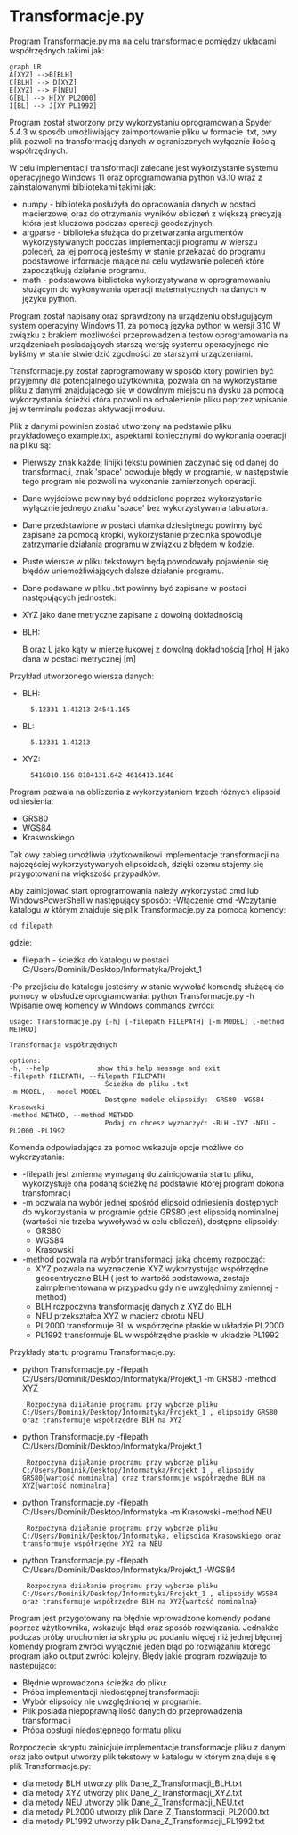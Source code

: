 # Transformacje.py



Program Transformacje.py ma na celu transformacje pomiędzy układami współrzędnych takimi jak:

```mermaid
graph LR
A[XYZ] -->B[BLH]
C[BLH] --> D[XYZ]
E[XYZ] --> F[NEU]
G[BL] --> H[XY PL2000]
I[BL] --> J[XY PL1992]
``` 


Program został stworzony przy wykorzystaniu oprogramowania Spyder 5.4.3 w sposób umożliwiający zaimportowanie pliku w formacie .txt, owy plik pozwoli na transformację danych w ograniczonych wyłącznie ilością współrzędnych.



W celu implementacji transformacji zalecane jest wykorzystanie systemu operacyjnego Windows 11 oraz oprogramowania python v3.10 wraz z zainstalowanymi bibliotekami takimi jak:
- numpy - biblioteka posłużyła do opracowania danych w postaci macierzowej oraz do otrzymania wyników obliczeń z większą precyzją która jest kluczowa podczas operacji geodezyjnych.
- argparse - biblioteka służąca do przetwarzania argumentów wykorzystywanych podczas implementacji programu w wierszu poleceń, za jej pomocą jesteśmy w stanie przekazać do programu podstawowe informacje mające na celu wydawanie poleceń które zapoczątkują działanie programu.
- math - podstawowa biblioteka wykorzystywana w oprogramowaniu służącym do wykonywania operacji matematycznych na danych w języku python.



Program został napisany oraz sprawdzony na urządzeniu obsługującym system operacyjny Windows 11, za pomocą języka python w wersji 3.10
W związku z brakiem możliwości przeprowadzenia testów oprogramowania na urządzeniach posiadających starszą wersję systemu operacyjnego nie byliśmy w stanie stwierdzić zgodności ze starszymi urządzeniami.

Transformacje.py został zaprogramowany w sposób który powinien być przyjemny dla potencjalnego użytkownika, pozwala on na wykorzystanie pliku z danymi znajdującego się w dowolnym miejscu na dysku za pomocą wykorzystania ścieżki która pozwoli na odnalezienie pliku poprzez wpisanie jej w terminalu podczas aktywacji modułu.

Plik z danymi powinien zostać utworzony na podstawie pliku przykładowego example.txt, aspektami koniecznymi do wykonania operacji na pliku są:
- Pierwszy znak każdej linijki tekstu powinien zaczynać się od danej do transformacji, znak 'space' powoduje błędy w programie, w następstwie tego program nie pozwoli na wykonanie zamierzonych operacji.
- Dane wyjściowe powinny być oddzielone poprzez wykorzystanie wyłącznie jednego znaku 'space' bez wykorzystywania tabulatora.
- Dane przedstawione w postaci ułamka dziesiętnego powinny być zapisane za pomocą kropki, wykorzystanie przecinka spowoduje zatrzymanie działania programu w związku z błędem w kodzie.
- Puste wiersze w pliku tekstowym będą powodowały pojawienie się błędów uniemożliwiających dalsze działanie programu.
- Dane podawane w pliku .txt powinny być zapisane w postaci następujących jednostek:

- XYZ jako dane metryczne zapisane z dowolną dokładnością

- BLH:
	
	B oraz L jako kąty w mierze łukowej z dowolną dokładnością [rho]
	H jako dana w postaci metrycznej [m]	

Przykład utworzonego wiersza danych:
- BLH:

		5.12331 1.41213 24541.165
- BL:

		5.12331 1.41213
- XYZ:

		5416810.156 8184131.642 4616413.1648


Program pozwala na obliczenia z wykorzystaniem trzech różnych elipsoid odniesienia:
- GRS80
- WGS84
- Kraswoskiego

Tak owy zabieg umożliwia użytkownikowi implementacje transformacji na najczęściej wykorzystywanych elipsoidach, dzięki czemu stajemy się przygotowani na większość przypadków.

Aby zainicjować start oprogramowania należy wykorzystać cmd lub WindowsPowerShell w następujący sposób:
-Włączenie cmd
-Wczytanie katalogu w którym znajduje się plik Transformacje.py za pomocą komendy:

	cd filepath
gdzie:

- filepath - ścieżka do katalogu w postaci C:/Users/Dominik/Desktop/Informatyka/Projekt_1 

-Po przejściu do katalogu jesteśmy w stanie wywołać komendę służącą do pomocy w obsłudze oprogramowania:
	python Transformacje.py -h
Wpisanie owej komendy w Windows commands zwróci:

	usage: Transformacje.py [-h] [-filepath FILEPATH] [-m MODEL] [-method METHOD]

	Transformacja współrzędnych

	options:
  	-h, --help            show this help message and exit
  	-filepath FILEPATH, --filepath FILEPATH
                        	Ścieżka do pliku .txt
  	-m MODEL, --model MODEL
                        	Dostępne modele elipsoidy: -GRS80 -WGS84 -Krasowski
  	-method METHOD, --method METHOD
                        	Podaj co chcesz wyznaczyć: -BLH -XYZ -NEU -PL2000 -PL1992

Komenda odpowiadająca za pomoc wskazuje opcje możliwe do wykorzystania:
- -filepath jest zmienną wymaganą do zainicjowania startu pliku, wykorzystuje ona podaną ścieżkę na podstawie której program dokona transfomracji
- -m pozwala na wybór jednej spośród elipsoid odniesienia dostępnych do wykorzystania w programie gdzie GRS80 jest elipsoidą nominalnej (wartości nie trzeba wywoływać w celu obliczeń), dostępne elipsoidy:
	- GRS80
	- WGS84
	- Krasowski
- -method pozwala na wybór transformacji jaką chcemy rozpocząć:
	- XYZ pozwala na wyznaczenie XYZ wykorzystując współrzędne geocentryczne BLH ( jest to wartość podstawowa, zostaje zaimplementowana w przypadku gdy nie uwzględnimy zmiennej -method)
	- BLH rozpoczyna transformację danych z XYZ do BLH
	- NEU przekształca XYZ w macierz obrotu NEU
	- PL2000 transformuje BL w współrzędne płaskie w układzie PL2000
	- PL1992 transformuje BL w współrzędne płaskie w układzie PL1992



Przykłady startu programu Transformacje.py:
 - python Transformacje.py -filepath C:/Users/Dominik/Desktop/Informatyka/Projekt_1 -m GRS80 -method XYZ     
 
 		Rozpoczyna działanie programu przy wyborze pliku C:/Users/Dominik/Desktop/Informatyka/Projekt_1 , elipsoidy GRS80 oraz transformuje współrzędne BLH na XYZ
		
 - python Transformacje.py -filepath C:/Users/Dominik/Desktop/Informatyka/Projekt_1      
 
 		Rozpoczyna działanie programu przy wyborze pliku C:/Users/Dominik/Desktop/Informatyka/Projekt_1 , elipsoidy GRS80{wartość nominalna} oraz transformuje współrzędne BLH na XYZ{wartość nominalna}
 
 - python Transformacje.py -filepath C:/Users/Dominik/Desktop/Informatyka -m Krasowski -method NEU
 
 		Rozpoczyna działanie programu przy wyborze pliku C:/Users/Dominik/Desktop/Informatyka, elipsoida Krasowskiego oraz transformuje współrzędne XYZ na NEU
		
 - python Transformacje.py -filepath C:/Users/Dominik/Desktop/Informatyka/Projekt_1 -WGS84      
 
 		Rozpoczyna działanie programu przy wyborze pliku C:/Users/Dominik/Desktop/Informatyka/Projekt_1 , elipsoidy WGS84 oraz transformuje współrzędne BLH na XYZ{wartość nominalna}

Program jest przygotowany na błędnie wprowadzone komendy podane poprzez użytkownika, wskazuje błąd oraz sposób rozwiązania.
Jednakże podczas próby uruchomienia skryptu po podaniu więcej niż jednej błędnej komendy program zwróci wyłącznie jeden błąd po rozwiązaniu którego program jako output zwróci kolejny.
Błędy jakie program rozwiązuje to następująco:
- Błędnie wprowadzona ścieżka do pliku:
- Próba implementacji niedostępnej transformacji:
- Wybór elipsoidy nie uwzględnionej w programie:
- Plik posiada niepoprawną ilość danych do przeprowadzenia transformacji
- Próba obsługi niedostępnego formatu pliku

Rozpoczęcie skryptu zainicjuje implementacje transformacje pliku z danymi oraz jako output utworzy plik tekstowy w katalogu w którym znajduje się plik Transformacje.py:

- dla metody BLH utworzy plik Dane_Z_Transformacji_BLH.txt
- dla metody XYZ utworzy plik Dane_Z_Transformacji_XYZ.txt
- dla metody NEU utworzy plik Dane_Z_Transformacji_NEU.txt
- dla metody PL2000 utworzy plik Dane_Z_Transformacji_PL2000.txt
- dla metody PL1992 utworzy plik Dane_Z_Transformacji_PL1992.txt

